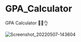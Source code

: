 # GPA_Calculator
GPA Calculator 👨‍💻👌


![Screenshot_20220507-143604](https://user-images.githubusercontent.com/101275024/167258652-198492cc-3702-4cf1-aa75-2391cf8c1b3d.png)
